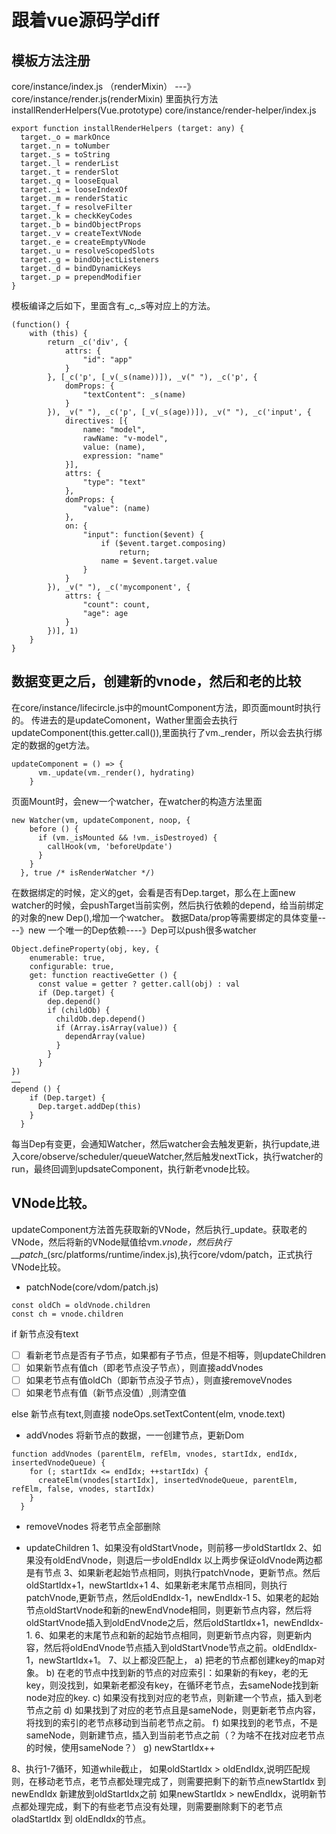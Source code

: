 # 跟着vue源码学diff

## 模板方法注册
  core/instance/index.js （renderMixin） ---》 core/instance/render.js(renderMixin) 里面执行方法installRenderHelpers(Vue.prototype)
  core/instance/render-helper/index.js
```
export function installRenderHelpers (target: any) {
  target._o = markOnce
  target._n = toNumber
  target._s = toString
  target._l = renderList
  target._t = renderSlot
  target._q = looseEqual
  target._i = looseIndexOf
  target._m = renderStatic
  target._f = resolveFilter
  target._k = checkKeyCodes
  target._b = bindObjectProps
  target._v = createTextVNode
  target._e = createEmptyVNode
  target._u = resolveScopedSlots
  target._g = bindObjectListeners
  target._d = bindDynamicKeys
  target._p = prependModifier
}
```
模板编译之后如下，里面含有_c,_s等对应上的方法。

```
(function() {
    with (this) {
        return _c('div', {
            attrs: {
                "id": "app"
            }
        }, [_c('p', [_v(_s(name))]), _v(" "), _c('p', {
            domProps: {
                "textContent": _s(name)
            }
        }), _v(" "), _c('p', [_v(_s(age))]), _v(" "), _c('input', {
            directives: [{
                name: "model",
                rawName: "v-model",
                value: (name),
                expression: "name"
            }],
            attrs: {
                "type": "text"
            },
            domProps: {
                "value": (name)
            },
            on: {
                "input": function($event) {
                    if ($event.target.composing)
                        return;
                    name = $event.target.value
                }
            }
        }), _v(" "), _c('mycomponent', {
            attrs: {
                "count": count,
                "age": age
            }
        })], 1)
    }
}
```
## 数据变更之后，创建新的vnode，然后和老的比较
在core/instance/lifecircle.js中的mountComponent方法，即页面mount时执行的。
传进去的是updateComonent，Wather里面会去执行updateComponent(this.getter.call()),里面执行了vm._render，所以会去执行绑定的数据的get方法。
```
updateComponent = () => {
      vm._update(vm._render(), hydrating)
    }
```
页面Mount时，会new一个watcher，在watcher的构造方法里面
```
new Watcher(vm, updateComponent, noop, {
    before () {
      if (vm._isMounted && !vm._isDestroyed) {
        callHook(vm, 'beforeUpdate')
      }
    }
  }, true /* isRenderWatcher */)
```
在数据绑定的时候，定义的get，会看是否有Dep.target，那么在上面new watcher的时候，会pushTarget当前实例，然后执行依赖的depend，给当前绑定的对象的new Dep(),增加一个watcher。
数据Data/prop等需要绑定的具体变量----》new 一个唯一的Dep依赖----》Dep可以push很多watcher
```
Object.defineProperty(obj, key, {
    enumerable: true,
    configurable: true,
    get: function reactiveGetter () {
      const value = getter ? getter.call(obj) : val
      if (Dep.target) {
        dep.depend()
        if (childOb) {
          childOb.dep.depend()
          if (Array.isArray(value)) {
            dependArray(value)
          }
        }
      }
})
……
depend () {
    if (Dep.target) {
      Dep.target.addDep(this)
    }
  }
```
每当Dep有变更，会通知Watcher，然后watcher会去触发更新，执行update,进入core/observe/scheduler/queueWatcher,然后触发nextTick，执行watcher的run，最终回调到updsateComponent，执行新老vnode比较。

## VNode比较。
updateComponent方法首先获取新的VNode，然后执行_update。获取老的VNode，然后将新的VNode赋值给vm._vnode，然后执行__patch__(src/platforms/runtime/index.js),执行core/vdom/patch，正式执行VNode比较。

- patchNode(core/vdom/patch.js)
```
const oldCh = oldVnode.children
const ch = vnode.children
```
if 新节点没有text
 - [ ] 看新老节点是否有子节点，如果都有子节点，但是不相等，则updateChildren
 - [ ] 如果新节点有值ch（即老节点没子节点），则直接addVnodes
 - [ ] 如果老节点有值oldCh（即新节点没子节点），则直接removeVnodes
 - [ ] 如果老节点有值（新节点没值）,则清空值
 
else 新节点有text,则直接      nodeOps.setTextContent(elm, vnode.text)

- addVnodes
将新节点的数据，一一创建节点，更新Dom
```
function addVnodes (parentElm, refElm, vnodes, startIdx, endIdx, insertedVnodeQueue) {
    for (; startIdx <= endIdx; ++startIdx) {
      createElm(vnodes[startIdx], insertedVnodeQueue, parentElm, refElm, false, vnodes, startIdx)
    }
  }
```
- removeVnodes
将老节点全部删除

- updateChildren
1、如果没有oldStartVnode，则前移一步oldStartIdx
2、如果没有oldEndVnode，则退后一步oldEndIdx
以上两步保证oldVnode两边都是有节点
3、如果新老起始节点相同，则执行patchVnode，更新节点。然后oldStartIdx+1，newStartIdx+1
4、如果新老末尾节点相同，则执行patchVnode,更新节点，然后oldEndIdx-1，newEndIdx-1
5、如果老的起始节点oldStartVnode和新的newEndVnode相同，则更新节点内容，然后将oldStartVnode插入到oldEndVnode之后，然后oldStartIdx+1，newEndIdx-1.
6、如果老的末尾节点和新的起始节点相同，则更新节点内容，则更新内容，然后将oldEndVnode节点插入到oldStartVnode节点之前。oldEndIdx-1，newStartIdx+1。
7、以上都没匹配上，
   a) 把老的节点都创建key的map对象。
   b) 在老的节点中找到新的节点的对应索引：如果新的有key，老的无key，则没找到，如果新老都没有key，在循环老节点，去sameNode找到新node对应的key.
   c) 如果没有找到对应的老节点，则新建一个节点，插入到老节点之前
   d) 如果找到了对应的老节点且是sameNode，则更新老节点内容，将找到的索引的老节点移动到当前老节点之前。
   f) 如果找到的老节点，不是sameNode，则新建节点，插入到当前老节点之前（？为啥不在找对应老节点的时候，使用sameNode？）
   g) newStartIdx++
   
8、执行1-7循环，知道while截止，
 如果oldStartIdx > oldEndIdx,说明匹配规则，在移动老节点，老节点都处理完成了，则需要把剩下的新节点newStartIdx 到 newEndIdx 新建放到oldStartIdx之前
 如果newStartIdx > newEndIdx，说明新节点都处理完成，剩下的有些老节点没有处理，则需要删除剩下的老节点oladStartIdx 到 oldEndIdx的节点。
